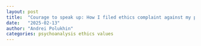 ```yaml
---
layout: post
title:  "Courage to speak up: How I filed ethics complaint against my psychoanalyst"
date:   "2025-02-13"
author: "Andrei Polukhin"
categories: psychoanalysis ethics values
---
```

